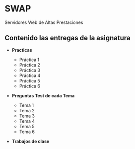 # SWAP
Servidores Web de Altas Prestaciones

## Contenido las entregas de la asignatura

- **Practicas**
    + Práctica 1
    + Práctica 2
    + Práctica 3
    + Práctica 4
    + Práctica 5
    + Práctica 6
    
- **Preguntas Test de cada Tema**
    * Tema 1
    * Tema 2
    * Tema 3
    * Tema 4
    * Tema 5
    * Tema 6
    
- **Trabajos de clase**